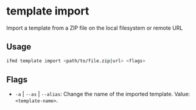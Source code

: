 # template import

Import a template from a ZIP file on the local filesystem or remote URL

## Usage

```bash
ifmd template import <path/to/file.zip|url> <flags>
```

## Flags

* `-a` | `--as` | `--alias`: Change the name of the imported template. Value: `<template-name>`.

